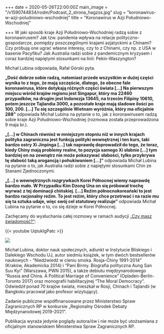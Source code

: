 +++
date = 2020-05-26T22:00:00Z
main_image = "/v1590744834/rodm/Podcast_2_strona_hagzss.jpg"
slug = "koronawirus-w-azji-poludniowo-wschodniej"
title = "Koronawirus w Azji Południowo-Wschodniej"

+++
W jaki sposób kraje Azji Południowo-Wschodniej radzą sobie z koronawirusem? Jak tzw. pandemia wpływa na relacje polityczno-gospodarcze, pomiędzy poszczególnymi krajami azjatyckimi a Chinami? Czy próbują one ugrać własne interesy, czy to z Chinami, czy np. z USA w basenie Pacyfiku? Jak Australia radzi sobie z pandemicznym kryzysem i coraz bardziej napiętymi stosunkami na linii: Pekin-Waszyngton?

Michał Lubina odpowiada, Rafał Górski pyta.

**„Dość dobrze sobie radzą, natomiast przede wszystkim w dużej części wynika to z tego, że mają szczęście, dlatego, że obecne fale koronawirusa, które dotykają różnych części świata \[…\] Na pierwszym miejscu wśród krajów regionu jest Singapur, który ma 22460 przypadków, na drugim jest Indonezja 13645, na trzecim Filipiny 10610, potem jeszcze Tajlandia 3000, a pozostałe kraje mają śladowe ilości po 100, 200. \[…\] Tu się szczególnie Wietnam wyróżnia, który ma oficjalnie 288”** odpowiada Michał Lubina na pytanie o to, jak z koronawirusem radzą sobie kraje Azji Południowo-Wschodniej (rozmowa została przeprowadzona 9 maja br.).

**„\[…\] w Chinach również w mniejszym stopniu niż w innych krajach polityka zagraniczna jest funkcją polityki wewnętrznej i ten kurs, taki bardzo ostry Xi Jinpinga \[...\] tak naprawdę doprowadził do tego, że teraz, kiedy Chiny mają problemy realne, to pozycja samego Xi słabnie \[…\] tym bardziej on na zewnątrz nie może pokazywać słabości, tylko przykrywa tę słabość taką arogancją i pohukiwaniem \[…\]”** odpowiada Michał Lubina na pytanie o to, jak Australia radzi sobie z napiętymi stosunkami Chin ze Stanami Zjednoczonymi.

**„\[…\] o wewnętrznych rozgrywkach Korei Północnej wiemy naprawdę bardzo mało. W Przypadku Kim Dzong Una on się próbował trochę wyrwać z tej dominacji chińskiej. \[…\] Reżim północnokoreański to jest bardzo racjonalny reżim. To jest reżim, który chce przetrwać i na razie mu się ta sztuka udaje, więc swój cel statutowy realizuje”** odpowiada Michał Lubina na pytanie o to, co się dzieje w Korei Północnej.

Zachęcamy do wysłuchania całej rozmowy w ramach audycji [„Czy masz świadomość?”](https://instytutsprawobywatelskich.pl/koronawirus-w-azji-poludniowo-wschodniej/ "https://instytutsprawobywatelskich.pl/koronawirus-w-azji-poludniowo-wschodniej/"):

{{< youtube UqtukIgPatc >}}

![](https://res.cloudinary.com/inspro/image/upload/v1589991167/rodm/Michal-Lubina_wesoiv.jpg)

Michał Lubina, doktor nauk społecznych, adiunkt w Instytucie Bliskiego i Dalekiego Wschodu UJ, autor siedmiu książek, w tym dwóch bestsellerów naukowych - “Niedźwiedź w cieniu smoka. Rosja-Chiny 1991-2014” (Kraków, Akademicka 2014) i “Pani Birmy. Biografia polityczna Aung San Suu Kyi” (Warszawa, PWN 2015), a także debiutu międzynarodowego “Russia and China. A Political Marriage of Convenience” (Opladen-Berlin-Toronto 2017) oraz monografii habilitacyjnej “The Moral Democracy”. Odwiedził ponad 70 krajów świata, mieszkał w Rosji, Chinach i Tajlandii (w Bangkoku pracował jako profesor wizytujący).

Zadanie publiczne współfinansowane przez Ministerstwo Spraw Zagranicznych RP w konkursie „Regionalny Ośrodek Debaty Międzynarodowej 2019-2021”.

Publikacja wyraża jedynie poglądy autora/ów i nie może być utożsamiana z oficjalnym stanowiskiem Ministerstwa Spraw Zagranicznych RP.